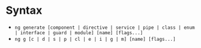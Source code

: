 # Syntax

- `ng generate [component | directive | service | pipe | class | enum | interface | guard | module] [name] [flags...]`
- `ng g [c | d | s | p | cl | e | i | g | m] [name] [flags...]`

